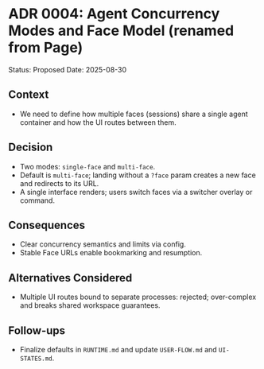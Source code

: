 # ADR 0004: Agent Concurrency Modes and Face Model (renamed from Page)

Status: Proposed Date: 2025-08-30

## Context

- We need to define how multiple faces (sessions) share a single agent container
  and how the UI routes between them.

## Decision

- Two modes: `single-face` and `multi-face`.
- Default is `multi-face`; landing without a `?face` param creates a new face
  and redirects to its URL.
- A single interface renders; users switch faces via a switcher overlay or
  command.

## Consequences

- Clear concurrency semantics and limits via config.
- Stable Face URLs enable bookmarking and resumption.

## Alternatives Considered

- Multiple UI routes bound to separate processes: rejected; over-complex and
  breaks shared workspace guarantees.

## Follow-ups

- Finalize defaults in `RUNTIME.md` and update `USER-FLOW.md` and
  `UI-STATES.md`.
